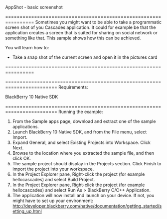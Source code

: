 AppShot - basic screenshot
 
================================================================
 Sometimes you might want to be able to take a programmatic
 screen shot of you Cascades application. It could for
 example be that the application creates a screen that is
 suited for sharing on social network or something like that.
 This sample shows how this can be achieved.
 
 You will learn how to:
- Take a snap shot of the current screen and open it in the pictures card


================================================================

========================================================================
Requirements:

BlackBerry 10 Native SDK 

========================================================================
Running the example:

1. From the Sample apps page, download and extract one of the sample applications.
2. Launch BlackBerry 10 Native SDK, and from the File menu, select Import.
3. Expand General, and select Existing Projects into Workspace. Click Next.
4. Browse to the location where you extracted the sample file, and then click OK.
5. The sample project should display in the Projects section. 
   Click Finish to import the project into your workspace.
6. In the Project Explorer pane, Right-click the project (for example hellocascades) 
   and select Build Project.
7. In the Project Explorer pane, Right-click the project (for example hellocascades) 
   and select Run As > BlackBerry C/C++ Application.
8. The application will now install and launch on your device. If not, you might
   have to set up your environment: 
   http://developer.blackberry.com/native/documentation/getting_started/setting_up.html